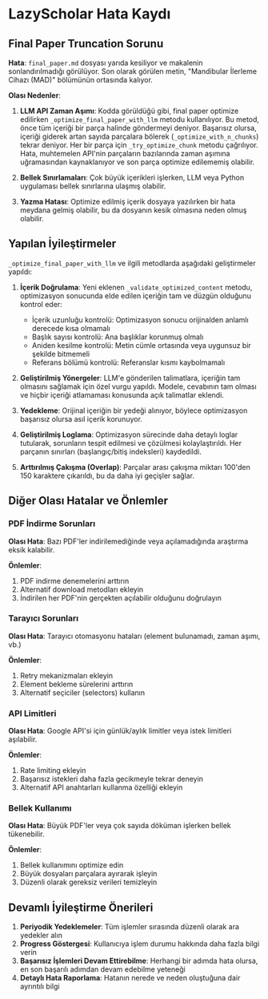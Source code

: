 # LazyScholar Hata Kaydı

## Final Paper Truncation Sorunu

**Hata**: `final_paper.md` dosyası yarıda kesiliyor ve makalenin sonlandırılmadığı görülüyor. Son olarak görülen metin, "Mandibular İlerleme Cihazı (MAD)" bölümünün ortasında kalıyor.

**Olası Nedenler**:

1. **LLM API Zaman Aşımı**: Kodda görüldüğü gibi, final paper optimize edilirken `_optimize_final_paper_with_llm` metodu kullanılıyor. Bu metod, önce tüm içeriği bir parça halinde göndermeyi deniyor. Başarısız olursa, içeriği giderek artan sayıda parçalara bölerek (`_optimize_with_n_chunks`) tekrar deniyor. Her bir parça için `_try_optimize_chunk` metodu çağrılıyor. Hata, muhtemelen API'nin parçaların bazılarında zaman aşımına uğramasından kaynaklanıyor ve son parça optimize edilememiş olabilir.

2. **Bellek Sınırlamaları**: Çok büyük içerikleri işlerken, LLM veya Python uygulaması bellek sınırlarına ulaşmış olabilir.

3. **Yazma Hatası**: Optimize edilmiş içerik dosyaya yazılırken bir hata meydana gelmiş olabilir, bu da dosyanın kesik olmasına neden olmuş olabilir.

## Yapılan İyileştirmeler

`_optimize_final_paper_with_llm` ve ilgili metodlarda aşağıdaki geliştirmeler yapıldı:

1. **İçerik Doğrulama**: Yeni eklenen `_validate_optimized_content` metodu, optimizasyon sonucunda elde edilen içeriğin tam ve düzgün olduğunu kontrol eder:
   - İçerik uzunluğu kontrolü: Optimizasyon sonucu orijinalden anlamlı derecede kısa olmamalı
   - Başlık sayısı kontrolü: Ana başlıklar korunmuş olmalı
   - Aniden kesilme kontrolü: Metin cümle ortasında veya uygunsuz bir şekilde bitmemeli
   - Referans bölümü kontrolü: Referanslar kısmı kaybolmamalı

2. **Geliştirilmiş Yönergeler**: LLM'e gönderilen talimatlara, içeriğin tam olmasını sağlamak için özel vurgu yapıldı. Modele, cevabının tam olması ve hiçbir içeriği atlamaması konusunda açık talimatlar eklendi.

3. **Yedekleme**: Orijinal içeriğin bir yedeği alınıyor, böylece optimizasyon başarısız olursa asıl içerik korunuyor.

4. **Geliştirilmiş Loglama**: Optimizasyon sürecinde daha detaylı loglar tutularak, sorunların tespit edilmesi ve çözülmesi kolaylaştırıldı. Her parçanın sınırları (başlangıç/bitiş indeksleri) kaydedildi.

5. **Arttırılmış Çakışma (Overlap)**: Parçalar arası çakışma miktarı 100'den 150 karaktere çıkarıldı, bu da daha iyi geçişler sağlar.

## Diğer Olası Hatalar ve Önlemler

### PDF İndirme Sorunları

**Olası Hata**: Bazı PDF'ler indirilemediğinde veya açılamadığında araştırma eksik kalabilir.

**Önlemler**:
1. PDF indirme denemelerini arttırın
2. Alternatif download metodları ekleyin
3. İndirilen her PDF'nin gerçekten açılabilir olduğunu doğrulayın

### Tarayıcı Sorunları

**Olası Hata**: Tarayıcı otomasyonu hataları (element bulunamadı, zaman aşımı, vb.)

**Önlemler**:
1. Retry mekanizmaları ekleyin
2. Element bekleme sürelerini arttırın
3. Alternatif seçiciler (selectors) kullanın

### API Limitleri

**Olası Hata**: Google API'si için günlük/aylık limitler veya istek limitleri aşılabilir.

**Önlemler**:
1. Rate limiting ekleyin
2. Başarısız istekleri daha fazla gecikmeyle tekrar deneyin
3. Alternatif API anahtarları kullanma özelliği ekleyin

### Bellek Kullanımı

**Olası Hata**: Büyük PDF'ler veya çok sayıda döküman işlerken bellek tükenebilir.

**Önlemler**:
1. Bellek kullanımını optimize edin
2. Büyük dosyaları parçalara ayırarak işleyin
3. Düzenli olarak gereksiz verileri temizleyin

## Devamlı İyileştirme Önerileri

1. **Periyodik Yedeklemeler**: Tüm işlemler sırasında düzenli olarak ara yedekler alın
2. **Progress Göstergesi**: Kullanıcıya işlem durumu hakkında daha fazla bilgi verin
3. **Başarısız İşlemleri Devam Ettirebilme**: Herhangi bir adımda hata olursa, en son başarılı adımdan devam edebilme yeteneği
4. **Detaylı Hata Raporlama**: Hatanın nerede ve neden oluştuğuna dair ayrıntılı bilgi
